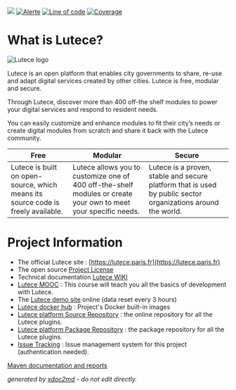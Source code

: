 ![](https://dev.lutece.paris.fr/jenkins/buildStatus/icon?job=core-deploy)
[![Alerte](https://dev.lutece.paris.fr/sonar/api/project_badges/measure?project=fr.paris.lutece%3Alutece-core&metric=alert_status)](https://dev.lutece.paris.fr/sonar/dashboard?id=fr.paris.lutece%3Alutece-core)
[![Line of code](https://dev.lutece.paris.fr/sonar/api/project_badges/measure?project=fr.paris.lutece%3Alutece-core&metric=ncloc)](https://dev.lutece.paris.fr/sonar/dashboard?id=fr.paris.lutece%3Alutece-core)
[![Coverage](https://dev.lutece.paris.fr/sonar/api/project_badges/measure?project=fr.paris.lutece%3Alutece-core&metric=coverage)](https://dev.lutece.paris.fr/sonar/dashboard?id=fr.paris.lutece%3Alutece-core)

# What is Lutece?

![Lutece logo](https://github.com/lutece-platform/lutece-core/blob/develop/webapp/images/Lutece-logo.png?raw=true)

Lutece is an open platform that enables city governments to share, re-use and adapt digital services created by other cities. Lutece is free, modular and secure.

Through Lutece, discover more than 400 off-the shelf modules to power your digital services and respond to resident needs.

You can easily customize and enhance modules to fit their city’s needs or create digital modules from scratch and share it back with the Lutece community.


| Free| Modular| Secure|
|-----------------|-----------------|-----------------|
| Lutece is built on open-source, which means its source code is freely available.| Lutece allows you to customize one of 400 off-the-shelf modules or create your own to meet your specific needs.| Lutece is a proven, stable and secure platform that is used by public sector organizations around the world.|


# Project Information

 
* The official Lutece site : [https://lutece.paris.fr](https://lutece.paris.fr) 
* The open source [Project License](LICENSE) 
* Technical documentation [Lutece WIKI](https://lutece.paris.fr/support/jsp/site/Portal.jsp?page=wiki) 
*  [Lutece MOOC](https://mooc.lutece.paris.fr/) : This course will teach you all the basics of development with Lutece.
* The [Lutece demo site](http://dev.lutece.paris.fr/site-demo/) online (data reset every 3 hours)
*  [Lutece docker hub](https://hub.docker.com/u/lutece) : Project's Docker built-in images
*  [Lutece platform Source Repository](https://github.com/lutece-platform/) : the online repository for all the Lutece plugins.
*  [Lutece platform Package Repository](https://dev.lutece.paris.fr/nexus/#view-repositories) : the package repository for all the Lutece plugins.
*  [Issue Tracking](https://dev.lutece.paris.fr/bugtracker/projects/lutece/issues) : Issue management system for this project (authentication needed).


[Maven documentation and reports](https://dev.lutece.paris.fr/plugins/lutece-core/)



 *generated by [xdoc2md](https://github.com/lutece-platform/tools-maven-xdoc2md-plugin) - do not edit directly.*
